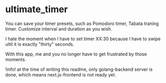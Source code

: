 # ultimate_timer
You can save your timer presets, such as Pomodoro timer, Tabata traning timer.
Customize interval and duration as you wish.

I hate the moment when I have to set timer XX:30 because I have to swipe ultil it is exactly "thirty" seconds.

With this app, me and you no longer have to get frustrated by those moments.

!info!
at the time of writing this readme, only golang-backend server is done, which means next.js-frontend is not ready yet.
